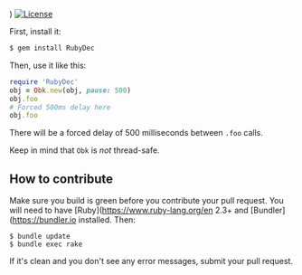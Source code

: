











)
[![License](https://img.shields.io/badge/license-MIT-green.svg)](https://github.com/denistreshchev/RubyDec/blob/master/LICENSE.txt)

First, install it:

```bash
$ gem install RubyDec
```

Then, use it like this:

```ruby
require 'RubyDec'
obj = Obk.new(obj, pause: 500)
obj.foo
# Forced 500ms delay here
obj.foo
```

There will be a forced delay of 500 milliseconds between `.foo` calls.

Keep in mind that `Obk` is _not_ thread-safe.

## How to contribute


Make sure you build is green before you contribute
your pull request. You will need to have [Ruby](https://www.ruby-lang.org/en 2.3+ and
[Bundler](https://bundler.io installed. Then:

```
$ bundle update
$ bundle exec rake
```

If it's clean and you don't see any error messages, submit your pull request.
